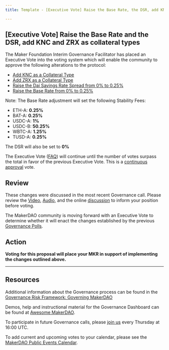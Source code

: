 ```yaml
---
title: Template - [Executive Vote] Raise the Base Rate, the DSR, add KNC and ZRX as collateral types

---
```

## [Executive Vote] Raise the Base Rate and the DSR, add KNC and ZRX as collateral types

The Maker Foundation Interim Governance Facilitator has placed an Executive Vote into the voting system which will enable the community to approve the following alterations to the protocol:

- [Add KNC as a Collateral Type](https://vote.makerdao.com/polling-proposal/qmranqqaxjrhet8xorhkqtgki5mzxa1mizudoylcsrfapt)
- [Add ZRX as a Collateral Type](https://vote.makerdao.com/polling-proposal/qmtq2u4vfakyk8mqkcdvclo6dqihims6smx1fvkru8m7sz)
- [Raise the Dai Savings Rate Spread from 0% to 0.25%](https://vote.makerdao.com/polling-proposal/qmzvkijnqgwg8an3pyhy376glsfbqfelxgqcpbnswqwx82)
- [Raise the Base Rate from 0% to 0.25%](https://vote.makerdao.com/polling-proposal/qmyyuvc3fphgt9bqotkedijxt5mpnjfktz/3je9c2cspfae)

Note: The Base Rate adjustment will set the following Stability Fees:

- ETH-A: **0.25%**
- BAT-A: **0.25%**
- USDC-A: **1%**
- USDC-B: **50.25%**
- WBTC-A: **1.25%**
- TUSD-A: **0.25%**

The DSR will also be set to **0%**

The Executive Vote ([FAQ](https://community-development.makerdao.com/makerdao-mcd-faqs/faqs#governance)) will continue until the number of votes surpass the total in favor of the previous Executive Vote. This is a [continuous approval](https://community-development.makerdao.com/makerdao-mcd-faqs/faqs/governance#what-is-continuous-approval-voting) vote.

## Review

These changes were discussed in the most recent Governance call. Please review the [Video](https://www.youtube.com/playlist?list=PLLzkWCj8ywWNq5-90-Id6VPSsrk4OWVan), [Audio](https://soundcloud.com/makerdao/sets/governance-calls), and the online [discussion](https://forum.makerdao.com/c/governance) to inform your position before voting.

The MakerDAO community is moving forward with an Executive Vote to determine whether it will enact the changes established by the previous [Governance Polls](https://vote.makerdao.com/polling).

## Action

**Voting for this proposal will place your MKR in support of implementing the changes outlined above.**

---

## Resources

Additional information about the Governance process can be found in the [Governance Risk Framework: Governing MakerDAO](https://community-development.makerdao.com/governance/governance-risk-framework)

Demos, help and instructional material for the Governance Dashboard can be found at [Awesome MakerDAO](https://awesome.makerdao.com/#voting).

To participate in future Governance calls, please [join us](https://community-development.makerdao.com/governance/governance-and-risk-meetings) every Thursday at 16:00 UTC.

To add current and upcoming votes to your calendar, please see the [MakerDAO Public Events Calendar](https://calendar.google.com/calendar/embed?src=makerdao.com_3efhm2ghipksegl009ktniomdk%40group.calendar.google.com&ctz=America%2FLos_Angeles).
